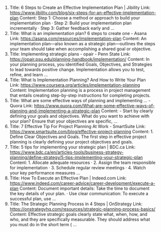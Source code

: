 1. Title: 6 Steps to Create an Effective Implementation Plan | Jibility
Link: https://www.jibility.com/blog/six-steps-for-an-effective-implementation-plan
Content: Step 1: Choose a method or approach to build your implementation plan · Step 2: Build your implementation plan incrementally · Step 3: Gather feedback early and ...
2. Title: What is an implementation plan? 6 steps to create one - Asana
Link: https://asana.com/resources/implementation-plan
Content: An implementation plan—also known as a strategic plan—outlines the steps your team should take when accomplishing a shared goal or objective.
3. Title: Implementing strategic plans - opair - Penn State
Link: https://opair.psu.edu/planning-handbook/implementation/
Content: In your planning process, you identified Goals, Objectives, and Strategies to lead towards positive change. Implementation allows you to test, refine, and learn ...
4. Title: What Is Implementation Planning? And How to Write Your Plan
Link: https://www.coursera.org/articles/implementation-planning
Content: Implementation planning is a process in project management that entails creating step-by-step instructions for completing projects.
5. Title: What are some effective ways of planning and implementing ... - Quora
Link: https://www.quora.com/What-are-some-effective-ways-of-planning-and-implementing-a-strategic-plan
Content: - Start by clearly defining your goals and objectives. What do you want to achieve with your plan? Ensure that your objectives are specific, ...
6. Title: 7 Effective Tip For Project Planning At Work - SmartSuite
Link: https://www.smartsuite.com/blog/effective-project-planning
Content: 1. Define Clear Objectives and Goals. The first step in effective project planning is clearly defining your project objectives and goals.
7. Title: 5 tips for implementing your strategic plan | BDC.ca
Link: https://www.bdc.ca/en/articles-tools/business-strategy-planning/define-strategy/5-tips-implementing-your-strategic-plan
Content: 1. Allocate adequate resources · 2. Assign the team responsible for implementation · 3. Schedule regular review meetings · 4. Watch your key performance measures ...
8. Title: How To Execute an Effective Plan | Indeed.com
Link: https://www.indeed.com/career-advice/career-development/execute-a-plan
Content: Document important details: Take the time to document the key details of your plan. · Use clear communication: To execute a successful plan, use ...
9. Title: The Strategic Planning Process in 4 Steps | OnStrategy
Link: https://onstrategyhq.com/resources/strategic-planning-process-basics/
Content: Effective strategic goals clearly state what, when, how, and who, and they are specifically measurable. They should address what you must do in the short term ( ...